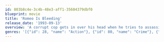 ```yaml
---
id: 803b8c4e-3c4b-48e3-aff1-35604379dbf0
blueprint: movie
title: 'Romeo Is Bleeding'
release_date: '1993-09-13'
overview: 'A corrupt cop gets in over his head when he tries to assassinate a beautiful Russian hit-woman.'
genres: '[{"id": 28, "name": "Action"}, {"id": 80, "name": "Crime"}, {"id": 18, "name": "Drama"}, {"id": 53, "name": "Thriller"}]'
---
```

